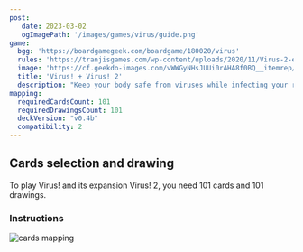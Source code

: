 ```yaml
---
post: 
   date: 2023-03-02
   ogImagePath: '/images/games/virus/guide.png'
game:
  bgg: 'https://boardgamegeek.com/boardgame/180020/virus'
  rules: 'https://tranjisgames.com/wp-content/uploads/2020/11/Virus-2-english-rules-web.pdf'
  image: 'https://cf.geekdo-images.com/vWWGyNHsJUUi0rAHA8f0BQ__itemrep/img/xBPPRQS22mX6cO3boJNioa84xZw=/fit-in/246x300/filters:strip_icc()/pic4810191.png'
  title: 'Virus! + Virus! 2'
  description: "Keep your body safe from viruses while infecting your rivals."
mapping:
  requiredCardsCount: 101
  requiredDrawingsCount: 101
  deckVersion: "v0.4b"
  compatibility: 2
---
```


## Cards selection and drawing

To play Virus! and its expansion Virus! 2, you need 101 cards and 101 drawings.

### Instructions

![cards mapping](/images/games/virus/guide.png)
